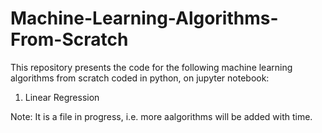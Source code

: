 # Machine-Learning-Algorithms-From-Scratch

This repository presents the code for the following machine learning algorithms from scratch coded in python, on jupyter notebook:
1. Linear Regression


Note: It is a file in progress, i.e. more aalgorithms will be added with time.
